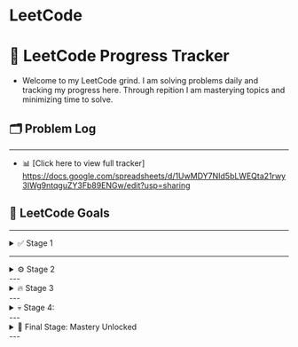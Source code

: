 # LeetCode
# 🧠 LeetCode Progress Tracker

- Welcome to my LeetCode grind. I am solving problems daily and tracking my progress here. Through repition I am masterying
topics and minimizing time to solve.


## 🗂️ Problem Log
---
- 📊 [Click here to view full tracker] https://docs.google.com/spreadsheets/d/1UwMDY7NId5bLWEQta21rwy3IWg9ntqguZY3Fb89ENGw/edit?usp=sharing


## 🎯 LeetCode Goals
---
<details>
<summary> ✅ Stage 1 </summary>

**Build repitition with fundamentals**

- [ ] Solve 10 Easy problems
- [ ] Solve 5 Medium problems
- [ ] Master 3 core patterns (Arrays, Hash Maps, Two Pointers)

🧠 *Focus Areas:* Arrays, Strings, Hash Map basics

</details>

---

<details>
<summary> ⚙️ Stage 2 </summary> 

**Move quicker and reinforce key patterns**

- [ ] Solve 50 Easy problems total
- [ ] Solve 10 Medium problems total
- [ ] Solve 1 Hard problem (exposure)
- [ ] Re-attempt 10 previous problems with spaced repetition
- [ ] Explain 5 problems out loud or in writing

🧠 *Focus Areas:* Sliding Window, Stack/Queue, Binary Search, Linked Lists
</details>
---

<details>
<summary>🔥 Stage 3 </summary> 

**Interview Prep**

- [ ] Solve 75 Easy problems total
- [ ] Solve 30 Medium problems total
- [ ] Solve 5 Hard problems total
- [ ] Build a mini-review sheet of patterns and edge cases
- [ ] Time yourself on 10 problems (max 30 minutes each)

🧠 *Focus Areas:* Trees, Graphs, Dynamic Programming (Easy/Med)
</details>
---

<details>
<summary> 💀 Stage 4: </summary>

**Becoming a leetcode weapon**

- [ ] Solve 100+ Easy problems
- [ ] Solve 50 Medium problems
- [ ] Solve 15 Hard problems
- [ ] Master all common patterns
- [ ] Record yourself doing 5 problems live (mock interviews)
- [ ] Do 2 full mock interviews (with friends or tools like Pramp/Excalidraw/Peer)

🧠 *Focus Areas:* Recursion, Backtracking, Tricky Greedy/DP, Topological Sort
</details>
---

<details>
<summary> 💪 Final Stage: Mastery Unlocked </summary>
**You sort of know what is happening now**

- [ ] 200+ problems solved across all difficulties
- [ ] You're solving new Mediums in 20 minutes
- [ ] You can break down patterns and teach all content
</details>
---

